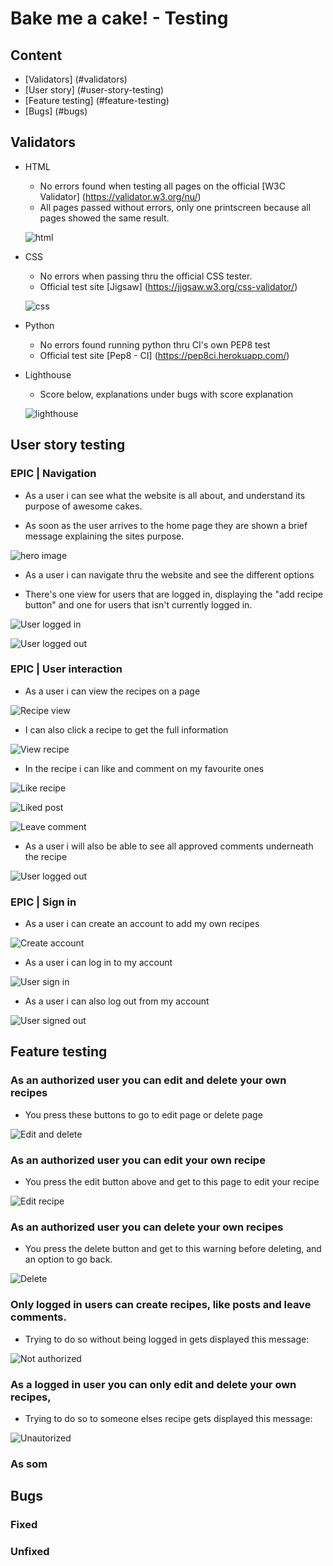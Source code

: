 # Bake me a cake! - Testing

## Content

- [Validators] (#validators)
- [User story] (#user-story-testing)
- [Feature testing] (#feature-testing)
- [Bugs] (#bugs)

## Validators
- HTML 
    - No errors found when testing all pages on the official [W3C Validator] (https://validator.w3.org/nu/)
    - All pages passed without errors, only one printscreen because all pages showed the same result.

    ![html](assets/images/htmlvalidation.png)

- CSS 
    - No errors when passing thru the official CSS tester. 
    - Official test site [Jigsaw] (https://jigsaw.w3.org/css-validator/)

    ![css](assets/images/cssvalidator.png)

- Python
    - No errors found running python thru CI's own PEP8 test
    - Official test site [Pep8 - CI] (https://pep8ci.herokuapp.com/)


- Lighthouse 
    - Score below, explanations under bugs with score explanation

    ![lighthouse](assets/images/lighthouse%20score.png)

## User story testing 


### EPIC | Navigation

* As a user i can see what the website is all about, and understand its purpose of awesome cakes.
- As soon as the user arrives to the home page they are shown a brief message explaining the sites purpose.

![hero image](assets/images/heroimage.png)

* As a user i can navigate thru the website and see the different options
- There's one view for users that are logged in, displaying the "add recipe button"
and one for users that isn't currently logged in. 

![User logged in](assets/images/navbar_loggedin.png)

![User logged out](assets/images/navbar_loggedout.png)


### EPIC | User interaction
* As a user i can view the recipes on a page


![Recipe view](assets/images/frontpage.png)

* I can also click a recipe to get the full information

![View recipe](assets/images/recipeview.png)

* In the recipe i can like and comment on my favourite ones

![Like recipe](assets/images/likes_comments.png)

![Liked post](assets/images/liked_post.png)

![Leave comment](assets/images/leave_comment.png)

- As a user i will also be able to see all approved comments underneath the recipe

![User logged out](assets/images/view_comments.png)


### EPIC | Sign in


* As a user i can create an account to add my own recipes

![Create account](assets/images/signup.png)

* As a user i can log in to my account

![User sign in](assets/images/signin.png)


* As a user i can also log out from my account

![User signed out](assets/images/signout.png)


## Feature testing

### As an authorized user you can edit and delete your own recipes
* You press these buttons to go to edit page or delete page

![Edit and delete](assets/images/edit_delete_buttons.png)

### As an authorized user you can edit your own recipe
* You press the edit button above and get to this page to edit your recipe

![Edit recipe](assets/images/edit_recipe.png)


### As an authorized user you can delete your own recipes
* You press the delete button and get to this warning before deleting, and an option to go back.

![Delete](assets/images/warning_delete_post.png)




### Only logged in users can create recipes, like posts and leave comments.
* Trying to do so without being logged in gets displayed this message:

![Not authorized](assets/images/unauthorized_to_add.png)


### As a logged in user you can only edit and delete your own recipes,
* Trying to do so to someone elses recipe gets displayed this message: 

![Unautorized](assets/images/unauthorized.png)




### As som

## Bugs 

### Fixed

### Unfixed